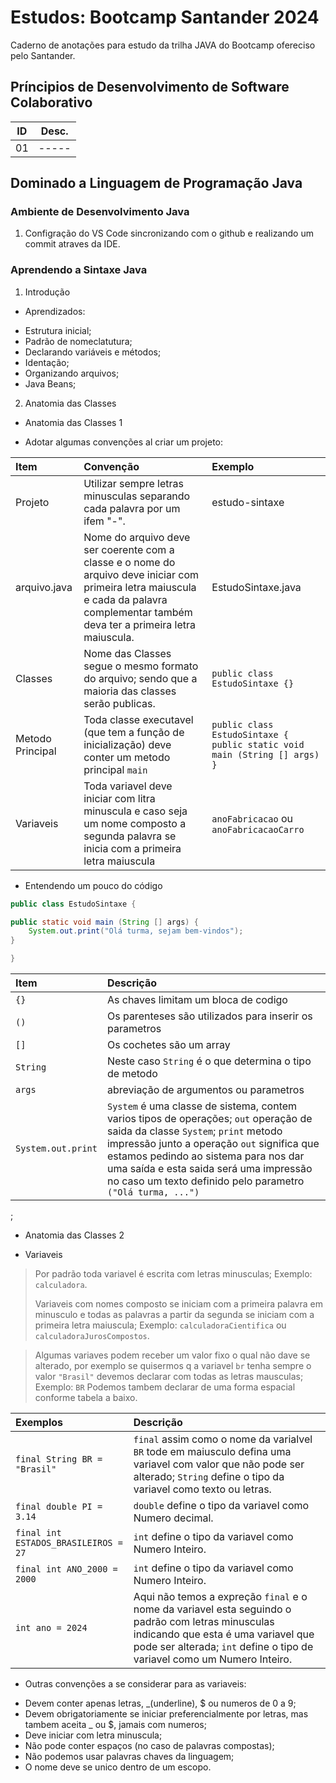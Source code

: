 
# Estudos: Bootcamp Santander 2024

Caderno de anotações para estudo da trilha JAVA do Bootcamp ofereciso pelo Santander.

## Príncipios de Desenvolvimento de Software Colaborativo

| ID | Desc. |
|:--:|:-----:|
| 01 | ----- |

## Dominado a Linguagem de Programação Java

### Ambiente de Desenvolvimento Java

1. Configração do VS Code sincronizando com o github e realizando um
commit atraves da IDE.

### Aprendendo a Sintaxe Java

1. Introdução
* Aprendizados:
- Estrutura inicial;
- Padrão de nomeclatutura;
- Declarando variáveis e métodos;
- Identação;
- Organizando arquivos;
- Java Beans;

2. Anatomia das Classes
* Anatomia das Classes 1
- Adotar algumas convenções al criar um projeto:

|Item|Convenção|Exemplo|
|:---|:--------|:------|
|Projeto|Utilizar sempre letras minusculas separando cada palavra por um ifem "-".|estudo-sintaxe|
|arquivo.java|Nome do arquivo deve ser coerente com a classe e o nome do arquivo deve iniciar com primeira letra maiuscula e cada da palavra complementar também deva ter a primeira letra maiuscula.|EstudoSintaxe.java|
|Classes|Nome das Classes segue o mesmo formato do arquivo; sendo que a maioria das classes serão publicas.|`public class EstudoSintaxe {}`|
|Metodo Principal|Toda classe executavel (que tem a função de inicialização) deve conter um metodo principal `main`|`public class EstudoSintaxe { public static void main (String [] args) }`|
|Variaveis|Toda variavel deve iniciar com litra minuscula e caso seja um nome composto a segunda palavra se inicia com a primeira letra maiuscula|`anoFabricacao` ou `anoFabricacaoCarro`|

- Entendendo um pouco do código
~~~java
public class EstudoSintaxe {

public static void main (String [] args) {
    System.out.print("Olá turma, sejam bem-vindos");
}

}
~~~

|Item|Descrição|
|:---|:---|
|`{}`|As chaves limitam um bloca de codigo|
|`()`|Os parenteses são utilizados para inserir os parametros|
|`[]`|Os cochetes são um array|
|`String`|Neste caso `String` é o que determina o tipo de metodo|  
|`args`|abreviação de argumentos ou parametros|
|`System.out.print`|`System` é uma classe de sistema, contem varios tipos de operações; `out` operação de saida da classe `System`; `print` metodo impressão junto a operação `out` significa que estamos pedindo ao sistema para nos dar uma saída e esta saida será uma impressão no caso um texto definido pelo parametro `("Olá turma, ...")`|

;

* Anatomia das Classes 2
- Variaveis


>Por padrão toda variavel é escrita com letras minusculas;
>Exemplo: `calculadora`.
>
>Variaveis com nomes composto se iniciam com a primeira palavra em minusculo e todas as palavras a partir da segunda se iniciam com a primeira letra maiuscula;
>Exemplo: `calculadoraCientifica` ou `calculadoraJurosCompostos`.


>Algumas variaves podem receber um valor fixo o qual não dave se alterado, por exemplo se quisermos q a variavel `br` tenha sempre o valor `"Brasil"` devemos declarar com todas as letras mausculas;
>Exemplo: `BR`
>Podemos tambem declarar de uma forma espacial conforme tabela a baixo.

|Exemplos|Descrição|
|:---|:---|
|`final String BR = "Brasil"`|`final` assim como o nome da varialvel `BR` tode em maiusculo defina uma variavel com valor que não pode ser alterado; `String` define o tipo da variavel como texto ou letras.|
|`final double PI = 3.14`|`double` define o tipo da variavel como Numero decimal.|
|`final int ESTADOS_BRASILEIROS = 27`|`int` define o tipo da variavel como Numero Inteiro.|
|`final int ANO_2000 = 2000`|`int` define o tipo da variavel como Numero Inteiro.|
|`int ano = 2024`|Aqui não temos a expreção `final` e o nome da variavel esta seguindo o padrão com letras minusculas indicando que esta é uma variavel que pode ser alterada; `int` define o tipo de variavel como um Numero Inteiro.|

- Outras convenções a se considerar para as variaveis:
+ Devem conter apenas letras, _(underline), $ ou numeros de 0 a 9;
+ Devem obrigatoriamente se iniciar preferencialmente por letras, mas tambem aceita _ ou $, jamais com numeros;
+ Deve iniciar com letra minuscula;
+ Não pode conter espaços (no caso de palavras compostas);
+ Não podemos usar palavras chaves da linguagem;
+ O nome deve se unico dentro de um escopo.
